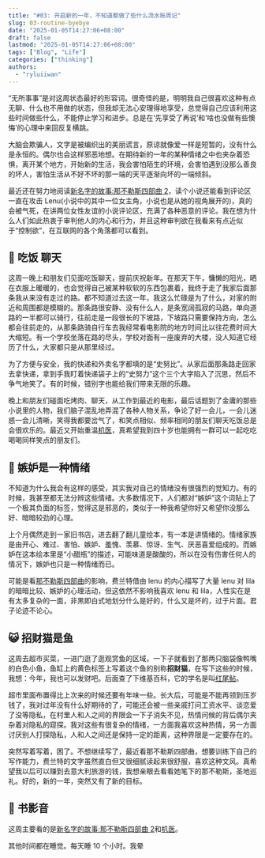 ```yaml
---
title: "#03: 开启新的一年，不知道都做了些什么流水账周记"
slug: 03-routine-byebye
date: "2025-01-05T14:27:06+08:00"
draft: false
lastmod: "2025-01-05T14:27:06+08:00"
tags: ["Blog", "Life"]
categories: ["thinking"]
authors:
  - "ryluiiwan"
---
```


“无所事事”是对这周状态最好的形容词。很奇怪的是，明明我自己很喜欢这种有点无聊、什么也不用做的状态，但我却无法心安理得地享受，总觉得自己应该利用这些时间做些什么，不能停止学习和进步。总是在‘先享受了再说’和‘啥也没做有些懊悔’的心理中来回反复横跳。

大脑会欺骗人，文字是被编织出的美丽谎言，原谅就像爱一样是短暂的，没有什么是永恒的。偶尔也会这样邪恶地想。在期待新的一年的某种情绪之中也夹杂着恐惧，离开某个地方，开始新的生活，我会害怕陌生的环境，会害怕遇到没那么善良的坏人，害怕生活从不好不坏的那一端的天平逐渐向坏的一端倾斜。

最近还在努力地阅读[新名字的故事:那不勒斯四部曲 2](https://www.douban.com/doubanapp/dispatch?uri=/book/26986954)，读个小说还能看到评论区一直在攻击 Lenu(小说中的其中一位女主角，小说也是从她的视角展开的)，真的会被气死，在讲两位女性友谊的小说评论区，充满了各种恶意的评论。我在想为什么人们如此热衷于审判他人的内心和行为，并且这种审判欲在我看来有点近似于“控制欲”，在互联网的各个角落都可以看到。

## 👭 吃饭 聊天

这周一晚上和朋友们见面吃饭聊天，提前庆祝新年。在那天下午，慵懒的阳光，晒在衣服上暖暖的，也会觉得自己被某种软软的东西包裹着，我终于走了我家后面那条我从来没有走过的路。都不知道过去这一年，我这么忙碌是为了什么，对家的附近和周围都是模糊的。那条路很安静、没有什么人，是条宽阔孤寂的马路，单向道路的一半都可以骑行，往前走是一段很长的下坡路，下坡路只需要保持方向，怎么都会往前走的，从那条路骑自行车去我经常看电影院的地方时间比以往花费时间大大缩短。有一个学校坐落在路的尽头，学校对面有一座废弃的大楼，没人知道它经历了什么，大家都只是从那里经过。

为了方便与安全，我的快递和外卖名字都填的是“史努比”。从家后面那条路走回家去拿快递，拿到手我盯着快递袋子上的“史努力”这个三个大字陷入了沉思，然后不争气地笑了。有的时候，错别字也能给我们带来无限的乐趣。

晚上和朋友们碰面吃烤肉、聊天，从工作到最近的电影，最后话题到了金庸的那些小说里的人物，我们脑子混乱地弄混了各种人物关系，争论了好一会儿，一会儿迷惑一会儿清晰，笑得我都要岔气了，和笑点相似、频率相同的朋友们聊天吃饭总是会很欢乐的。最近又开始重温[机医](https://movie.douban.com/subject/33464863/)，真希望我到四十岁也能拥有一群可以一起吃吃喝喝同样笑点的朋友们。

## 🐏 嫉妒是一种情绪

不知道为什么我会有这样的感受，其实我对自己的情绪没有很强烈的觉知力。有的时候，我甚至都无法分辨这些情绪。大多数情况下，人们都对“嫉妒”这个词贴上了一个极其负面的标签，觉得这是邪恶的，类似于一种我希望你好又希望你没那么好、暗暗较劲的心理。

上个月偶然走到一家旧书店，进去翻了翻儿童绘本，有一本是讲情绪的。情绪家族是由开心、难过、害怕、嫉妒、羞愧、羡慕、惊讶、生气、厌恶喜爱组成的。而嫉妒在这本绘本里是“小醋瓶”的描述，可能味道是酸酸的，所以在没有伤害任何人的情况下，嫉妒也只是一种情绪而已。

可能是看[那不勒斯四部曲](https://www.douban.com/doubanapp/dispatch?uri=/book/26986954)的影响，费兰特借由 lenu 的内心描写了大量 lenu 对 lila 的暗暗比较、嫉妒的心理活动，但这依然不影响我喜欢 lenu 和 lila，人性实在是有太多复杂的一面，非黑即白式地划分什么是好的，什么又是坏的，过于片面。君子论迹不论心。

## 😺 招财猫是鱼

这周去超市买菜，一进门逛了逛观赏鱼的区域，一下子就看到了那两只脑袋像鸭嘴的白色小鱼，鱼缸上的黄色标签上写着这个鱼的别称**招财猫**，在写下这些的时候，我想：今年，我也可以发财吧。后面查了下维基百科，它的学名是叫[红尾鲇](https://zh.wikipedia.org/wiki/%E7%B4%85%E5%B0%BE%E9%AF%B0)。

超市里面布置得比上次来的时候还要有年味一些。长大后，可能是不能再领到压岁钱了，我对过年没有什么好期待的了，可能还会被一些亲戚打问工资水平、谈恋爱了没等隐私，在村里人和人之间的界限会一下子消失不见，热情问候的背后偶尔夹杂着对隐私的窥探。我对这些有很复杂的情绪，一方面我喜欢这种热情，另一方面讨厌别人打探隐私，人和人之间还是保持一定的距离，这种界限是一定要存在的。

突然写着写着，困了。不想继续写了，最近看那不勒斯四部曲，想要训练下自己的写作能力，费兰特的文字虽然直白但又很细腻读起来很舒服，喜欢这种文风。真希望我以后可以赚到去意大利旅游的钱，我想亲眼去看看她笔下的那不勒斯，圣地巡礼。好的，新的一年，突然又有了新的目标。

## 🎨 书影音

这周主要看的是[新名字的故事:那不勒斯四部曲 2](https://www.douban.com/doubanapp/dispatch?uri=/book/26986954)和[机医](https://movie.douban.com/subject/33464863/)。

其他时间都在睡觉。每天睡 10 个小时。我晕
